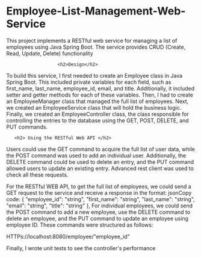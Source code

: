 # Employee-List-Management-Web-Service

This project implements a RESTful web service for managing a list of employees using Java Spring Boot. The service provides CRUD (Create, Read, Update, Delete) functionality

                       <h2>Design</h2>
To build this service, I first needed to create an Employee class in Java Spring Boot. This included private variables for each field, such as first_name, last_name, employee_id, email, and title. Additionally, it included setter and getter methods for each of these variables. Then, I had to create an EmployeeManager class that managed the full list of employees. Next, we created an EmployeeService class that will hold the business logic. Finally, we created an EmployeeController class, the class responsible for controlling the entries to the database using the GET, POST, DELETE, and PUT commands.

       <h2> Using the RESTful Web API </h2>
Users could use the GET command to acquire the full list of user data, while the POST command was used to add an individual user. Additionally, the DELETE command could be used to delete an entry, and the PUT command allowed users to update an existing entry. Advanced rest client was used to check all these requests.

For the RESTful WEB API, to get the full list of employees, we could send a GET request to the service and receive a response in the format:
jsonCopy code:
  {
      "employee_id": "string",
      "first_name": "string",
      "last_name": "string",
      "email": "string",
      "title": "string"
    },
For individual employees, we could send the POST command to add a new employee, use the DELETE command to delete an employee, and the PUT command to update an employee using employee ID. These commands were structured as follows:

HTTPs://localhost:8080/employee/"employee_id"
 
Finally, I wrote unit tests to see the controller's performance 
